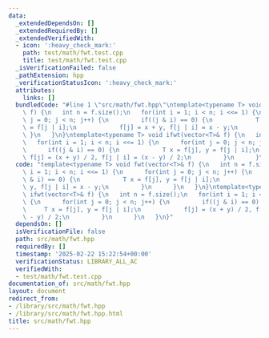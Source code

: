 ```yaml
---
data:
  _extendedDependsOn: []
  _extendedRequiredBy: []
  _extendedVerifiedWith:
  - icon: ':heavy_check_mark:'
    path: test/math/fwt.test.cpp
    title: test/math/fwt.test.cpp
  _isVerificationFailed: false
  _pathExtension: hpp
  _verificationStatusIcon: ':heavy_check_mark:'
  attributes:
    links: []
  bundledCode: "#line 1 \"src/math/fwt.hpp\"\ntemplate<typename T> void fwt(vector<T>&\
    \ f) {\n   int n = f.size();\n   for(int i = 1; i < n; i <<= 1) {\n      for(int\
    \ j = 0; j < n; j++) {\n         if((j & i) == 0) {\n            T x = f[j], y\
    \ = f[j | i];\n            f[j] = x + y, f[j | i] = x - y;\n         }\n     \
    \ }\n   }\n}\ntemplate<typename T> void ifwt(vector<T>& f) {\n   int n = f.size();\n\
    \   for(int i = 1; i < n; i <<= 1) {\n      for(int j = 0; j < n; j++) {\n   \
    \      if((j & i) == 0) {\n            T x = f[j], y = f[j | i];\n           \
    \ f[j] = (x + y) / 2, f[j | i] = (x - y) / 2;\n         }\n      }\n   }\n}\n"
  code: "template<typename T> void fwt(vector<T>& f) {\n   int n = f.size();\n   for(int\
    \ i = 1; i < n; i <<= 1) {\n      for(int j = 0; j < n; j++) {\n         if((j\
    \ & i) == 0) {\n            T x = f[j], y = f[j | i];\n            f[j] = x +\
    \ y, f[j | i] = x - y;\n         }\n      }\n   }\n}\ntemplate<typename T> void\
    \ ifwt(vector<T>& f) {\n   int n = f.size();\n   for(int i = 1; i < n; i <<= 1)\
    \ {\n      for(int j = 0; j < n; j++) {\n         if((j & i) == 0) {\n       \
    \     T x = f[j], y = f[j | i];\n            f[j] = (x + y) / 2, f[j | i] = (x\
    \ - y) / 2;\n         }\n      }\n   }\n}"
  dependsOn: []
  isVerificationFile: false
  path: src/math/fwt.hpp
  requiredBy: []
  timestamp: '2025-02-22 15:22:54+00:00'
  verificationStatus: LIBRARY_ALL_AC
  verifiedWith:
  - test/math/fwt.test.cpp
documentation_of: src/math/fwt.hpp
layout: document
redirect_from:
- /library/src/math/fwt.hpp
- /library/src/math/fwt.hpp.html
title: src/math/fwt.hpp
---
```

